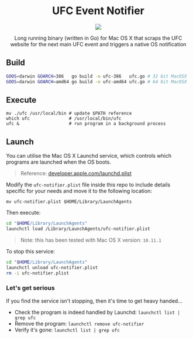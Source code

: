 <h1 align="center">UFC Event Notifier</h1>

<p align="center">
  <img src="https://img.shields.io/badge/Completed-100%25-green.svg?style=flat-square">
</p>

<p align="center">
  Long running binary (written in Go) for Mac OS X that scraps the UFC website for the next main UFC event and triggers a native OS notification
</p>

## Build

```bash
GOOS=darwin GOARCH=386   go build -o ufc-386   ufc.go # 32 bit MacOSX
GOOS=darwin GOARCH=amd64 go build -o ufc-amd64 ufc.go # 64 bit MacOSX
```

## Execute

```
mv ./ufc /usr/local/bin # update $PATH reference
which ufc               # /usr/local/bin/ufc
ufc &                   # run program in a background process
```

## Launch

You can utilise the Mac OS X Launchd service, which controls which programs are launched when the OS boots.

> Reference: [developer.apple.com/launchd.plist](https://developer.apple.com/library/mac/documentation/Darwin/Reference/ManPages/man5/launchd.plist.5.html)

Modify the `ufc-notifier.plist` file inside this repo to include details specific for your needs and move it to the following location:

```
mv ufc-notifier.plist $HOME/Library/LaunchAgents
```

Then execute:

```bash
cd "$HOME/Library/LaunchAgents"
launchctl load /Library/LaunchAgents/ufc-notifier.plist
```

> Note: this has been tested with Mac OS X version: `10.11.1`

To stop this service:

```bash
cd "$HOME/Library/LaunchAgents"
launchctl unload ufc-notifier.plist
rm -i ufc-notifier.plist
```

### Let's get serious

If you find the service isn't stopping, then it's time to get heavy handed...

- Check the program is indeed handled by Launchd: `launchctl list | grep ufc`
- Remove the program: `launchctl remove ufc-notifier`
- Verify it's gone: `launchctl list | grep ufc`

